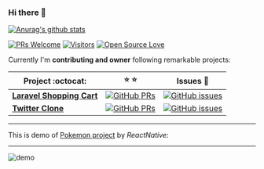 ### Hi there 👋

[![Anurag's github stats](https://github-readme-stats.vercel.app/api?username=tquangdo&show_icons=true&theme=tokyonight)](https://tquangdo-cv.netlify.app/)

[![PRs Welcome](https://img.shields.io/badge/PRs-welcome-brightgreen.svg?style=flat&logo=github)](https://github.com/tquangdo) [![Visitors](https://visitor-badge.glitch.me/badge?page_id=tquangdo.visitor-badge)](https://github.com/tquangdo) [![Open Source Love](https://badges.frapsoft.com/os/v2/open-source.svg?v=103)](https://github.com/tquangdo)

Currently I'm **contributing and owner** following remarkable projects:

|      Project :octocat:   |    :star: :star:   |     Issues :bug:   |
|-------------|----------|---------|
| [**Laravel Shopping Cart**](https://github.com/tquangdo/vue2-laravel8-stripe-shopping-cart) | [![GitHub PRs](https://img.shields.io/github/stars/tquangdo/vue2-laravel8-stripe-shopping-cart?style=flat&logo=github)](https://github.com/tquangdo/vue2-laravel8-stripe-shopping-cart) | [![GitHub issues](https://img.shields.io/github/issues/tquangdo/vue2-laravel8-stripe-shopping-cart?color=green&logo=github&style=flat)](https://github.com/tquangdo/vue2-laravel8-stripe-shopping-cart/issues) |
| [**Twitter Clone**](https://github.com/tquangdo/react-socialape-client/) | [![GitHub PRs](https://img.shields.io/github/stars/tquangdo/react-socialape-client?style=flat&logo=github)](https://github.com/tquangdo/react-socialape-client) | [![GitHub issues](https://img.shields.io/github/issues/tquangdo/react-socialape-client?color=green&logo=github&style=flat)](https://github.com/tquangdo/react-socialape-client/issues) |

************************
This is demo of [Pokemon project](https://github.com/tquangdo/rn-fe-some-demos) by *ReactNative*:
************************
![demo](demo.gif)
